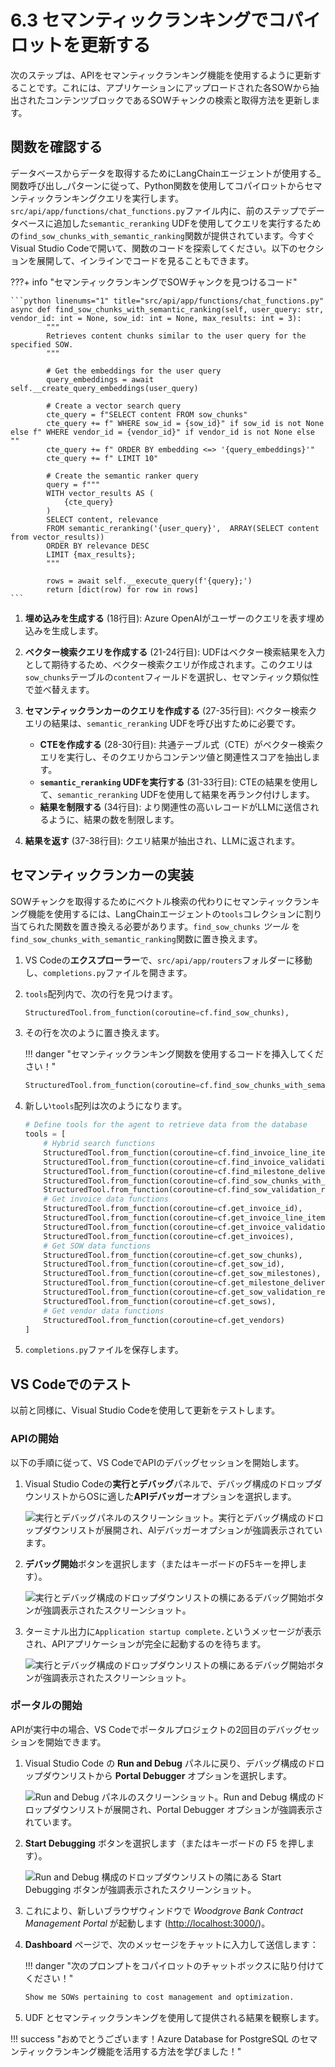 # 6.3 セマンティックランキングでコパイロットを更新する

次のステップは、APIをセマンティックランキング機能を使用するように更新することです。これには、アプリケーションにアップロードされた各SOWから抽出されたコンテンツブロックであるSOWチャンクの検索と取得方法を更新します。

## 関数を確認する

データベースからデータを取得するためにLangChainエージェントが使用する_関数呼び出し_パターンに従って、Python関数を使用してコパイロットからセマンティックランキングクエリを実行します。`src/api/app/functions/chat_functions.py`ファイル内に、前のステップでデータベースに追加した`semantic_reranking` UDFを使用してクエリを実行するための`find_sow_chunks_with_semantic_ranking`関数が提供されています。今すぐVisual Studio Codeで開いて、関数のコードを探索してください。以下のセクションを展開して、インラインでコードを見ることもできます。

???+ info "セマンティックランキングでSOWチャンクを見つけるコード"

    ```python linenums="1" title="src/api/app/functions/chat_functions.py"
    async def find_sow_chunks_with_semantic_ranking(self, user_query: str, vendor_id: int = None, sow_id: int = None, max_results: int = 3):
            """
            Retrieves content chunks similar to the user query for the specified SOW.
            """

            # Get the embeddings for the user query
            query_embeddings = await self.__create_query_embeddings(user_query)

            # Create a vector search query
            cte_query = f"SELECT content FROM sow_chunks"
            cte_query += f" WHERE sow_id = {sow_id}" if sow_id is not None else f" WHERE vendor_id = {vendor_id}" if vendor_id is not None else ""
            cte_query += f" ORDER BY embedding <=> '{query_embeddings}'"
            cte_query += f" LIMIT 10"

            # Create the semantic ranker query
            query = f"""
            WITH vector_results AS (
                {cte_query}
            )
            SELECT content, relevance
            FROM semantic_reranking('{user_query}',  ARRAY(SELECT content from vector_results))
            ORDER BY relevance DESC
            LIMIT {max_results};
            """

            rows = await self.__execute_query(f'{query};')
            return [dict(row) for row in rows]
    ```

1. **埋め込みを生成する** (18行目): Azure OpenAIがユーザーのクエリを表す埋め込みを生成します。

2. **ベクター検索クエリを作成する** (21-24行目): UDFはベクター検索結果を入力として期待するため、ベクター検索クエリが作成されます。このクエリは`sow_chunks`テーブルの`content`フィールドを選択し、セマンティック類似性で並べ替えます。

3. **セマンティックランカーのクエリを作成する** (27-35行目): ベクター検索クエリの結果は、`semantic_reranking` UDFを呼び出すために必要です。

    - **CTEを作成する** (28-30行目): 共通テーブル式（CTE）がベクター検索クエリを実行し、そのクエリからコンテンツ値と関連性スコアを抽出します。
    - **`semantic_reranking` UDFを実行する** (31-33行目): CTEの結果を使用して、`semantic_reranking` UDFを使用して結果を再ランク付けします。
    - **結果を制限する** (34行目): より関連性の高いレコードがLLMに送信されるように、結果の数を制限します。

4. **結果を返す** (37-38行目): クエリ結果が抽出され、LLMに返されます。

## セマンティックランカーの実装

SOWチャンクを取得するためにベクトル検索の代わりにセマンティックランキング機能を使用するには、LangChainエージェントの`tools`コレクションに割り当てられた関数を置き換える必要があります。`find_sow_chunks` _ツール_ を`find_sow_chunks_with_semantic_ranking`関数に置き換えます。

1. VS Codeの**エクスプローラー**で、`src/api/app/routers`フォルダーに移動し、`completions.py`ファイルを開きます。

2. `tools`配列内で、次の行を見つけます。

    ```python
    StructuredTool.from_function(coroutine=cf.find_sow_chunks),
    ```

3. その行を次のように置き換えます。

    !!! danger "セマンティックランキング関数を使用するコードを挿入してください！"

    ```python
    StructuredTool.from_function(coroutine=cf.find_sow_chunks_with_semantic_ranking),
    ```

4. 新しい`tools`配列は次のようになります。

    ```python hl_lines="7"
    # Define tools for the agent to retrieve data from the database
    tools = [
        # Hybrid search functions
        StructuredTool.from_function(coroutine=cf.find_invoice_line_items),
        StructuredTool.from_function(coroutine=cf.find_invoice_validation_results),
        StructuredTool.from_function(coroutine=cf.find_milestone_deliverables),
        StructuredTool.from_function(coroutine=cf.find_sow_chunks_with_semantic_ranking),
        StructuredTool.from_function(coroutine=cf.find_sow_validation_results),
        # Get invoice data functions
        StructuredTool.from_function(coroutine=cf.get_invoice_id),
        StructuredTool.from_function(coroutine=cf.get_invoice_line_items),
        StructuredTool.from_function(coroutine=cf.get_invoice_validation_results),
        StructuredTool.from_function(coroutine=cf.get_invoices),
        # Get SOW data functions
        StructuredTool.from_function(coroutine=cf.get_sow_chunks),
        StructuredTool.from_function(coroutine=cf.get_sow_id),
        StructuredTool.from_function(coroutine=cf.get_sow_milestones),
        StructuredTool.from_function(coroutine=cf.get_milestone_deliverables),
        StructuredTool.from_function(coroutine=cf.get_sow_validation_results),
        StructuredTool.from_function(coroutine=cf.get_sows),
        # Get vendor data functions
        StructuredTool.from_function(coroutine=cf.get_vendors)
    ]
    ```

5. `completions.py`ファイルを保存します。

## VS Codeでのテスト

以前と同様に、Visual Studio Codeを使用して更新をテストします。

### APIの開始

以下の手順に従って、VS CodeでAPIのデバッグセッションを開始します。

1. Visual Studio Codeの**実行とデバッグ**パネルで、デバッグ構成のドロップダウンリストからOSに適した**APIデバッガー**オプションを選択します。

    ![実行とデバッグパネルのスクリーンショット。実行とデバッグ構成のドロップダウンリストが展開され、AIデバッガーオプションが強調表示されています。](../img/vs-code-run-and-debug-selection.png)

2. **デバッグ開始**ボタンを選択します（またはキーボードのF5キーを押します）。

    ![実行とデバッグ構成のドロップダウンリストの横にあるデバッグ開始ボタンが強調表示されたスクリーンショット。](../img/vs-code-start-debugging.png)

3. ターミナル出力に`Application startup complete.`というメッセージが表示され、APIアプリケーションが完全に起動するのを待ちます。

    ![実行とデバッグ構成のドロップダウンリストの横にあるデバッグ開始ボタンが強調表示されたスクリーンショット。](../img/vs-code-api-application-startup-complete.png)

### ポータルの開始

APIが実行中の場合、VS Codeでポータルプロジェクトの2回目のデバッグセッションを開始できます。

1. Visual Studio Code の **Run and Debug** パネルに戻り、デバッグ構成のドロップダウンリストから **Portal Debugger** オプションを選択します。

    ![Run and Debug パネルのスクリーンショット。Run and Debug 構成のドロップダウンリストが展開され、Portal Debugger オプションが強調表示されています。](../img/vs-code-run-and-debug-portal-debugger.png)

2. **Start Debugging** ボタンを選択します（またはキーボードの F5 を押します）。

    ![Run and Debug 構成のドロップダウンリストの隣にある Start Debugging ボタンが強調表示されたスクリーンショット。](../img/vs-code-start-debugging.png)

3. これにより、新しいブラウザウィンドウで _Woodgrove Bank Contract Management Portal_ が起動します (<http://localhost:3000/>)。

4. **Dashboard** ページで、次のメッセージをチャットに入力して送信します：

    !!! danger "次のプロンプトをコパイロットのチャットボックスに貼り付けてください！"

    ```bash title=""
    Show me SOWs pertaining to cost management and optimization.
    ```

5. UDF とセマンティックランキングを使用して提供される結果を観察します。

!!! success "おめでとうございます！Azure Database for PostgreSQL のセマンティックランキング機能を活用する方法を学びました！"

